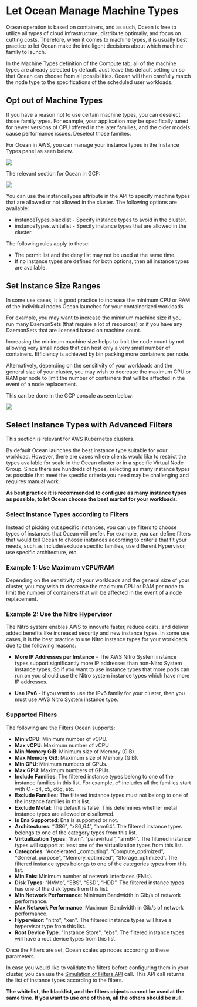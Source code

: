 # Let Ocean Manage Machine Types

Ocean operation is based on containers, and as such, Ocean is free to utilize all types of cloud infrastructure, distribute optimally, and focus on cutting costs. Therefore, when it comes to machine types, it is usually best practice to let Ocean make the intelligent decisions about which machine family to launch.

In the Machine Types definition of the Compute tab, all of the machine types are already selected by default. Just leave this default setting on so that Ocean can choose from all possibilities. Ocean will then carefully match the node type to the specifications of the scheduled user workloads.

## Opt out of Machine Types

If you have a reason not to use certain machine types, you can deselect those family types. For example, your application may be specifically tuned for newer versions of CPU offered in the later families, and the older models cause performance issues. Deselect those families.

For Ocean in AWS, you can manage your instance types in the Instance Types panel as seen below.

<img src="/ocean/_media/tips-image-types-06.png" />

The relevant section for Ocean in GCP:

<img src="/ocean/_media/tips-image-types-05.png" />

You can use the instanceTypes attribute in the API to specify machine types that are allowed or not allowed in the cluster. The following options are available:

* instanceTypes.blacklist - Specify instance types to avoid in the cluster.
* instanceTypes.whitelist - Specify instance types that are allowed in the cluster.

The following rules apply to these:

* The permit list and the deny list may not be used at the same time.
* If no instance types are defined for both options, then all instance types are available.

## Set Instance Size Ranges

In some use cases, it is good practice to increase the minimum CPU or RAM of the individual nodes Ocean launches for your containerized workloads.

For example, you may want to increase the minimum machine size if you run many DaemonSets (that require a lot of resources) or if you have any DaemonSets that are licensed based on machine count.

Increasing the minimum machine size helps to limit the node count by not allowing very small nodes that can host only a very small number of containers. Efficiency is achieved by bin packing more containers per node.

Alternatively, depending on the sensitivity of your workloads and the general size of your cluster, you may wish to decrease the maximum CPU or RAM per node to limit the number of containers that will be affected in the event of a node replacement.

This can be done in the GCP console as seen below:

<img src="/ocean/_media/tips-image-types-04.png" />

## Select Instance Types with Advanced Filters

This section is relevant for AWS Kubernetes clusters.

By default Ocean launches the best instance type suitable for your workload. However, there are cases where clients would like to restrict the types available for scale in the Ocean cluster or in a specific Virtual Node Group. Since there are hundreds of types, selecting as many instance types as possible that meet the specific criteria you need may be challenging and requires manual work.   

**As best practice it is recommended to configure as many instance types as possible, to let Ocean choose the best market for your workloads**.

### Select Instance Types according to Filters

Instead of picking out specific instances, you can use filters to choose types of instances that Ocean will prefer. For example, you can define filters that would tell Ocean to choose instances according to criteria that fit your needs, such as include/exclude specific families, use different Hypervisor, use specific architecture, etc.

### Example 1: Use Maximum vCPU/RAM

Depending on the sensitivity of your workloads and the general size of your cluster, you may wish to decrease the maximum CPU or RAM per node to limit the number of containers that will be affected in the event of a node replacement.

### Example 2: Use the Nitro Hypervisor

The Nitro system enables AWS to innovate faster, reduce costs, and deliver added benefits like increased security and new instance types.
In some use cases, it is the best practice to use Nitro instance types for your workloads due to the following reasons:

* **More IP Addresses per Instance** - The AWS Nitro System instance types support significantly more IP addresses than non-Nitro System instance types. So if you want to use instance types that more pods can run on you should use the Nitro system instance types which have more IP addresses.

* **Use IPv6** - If you want to use the IPv6 family for your cluster, then you must use AWS Nitro System instance type.

### Supported Filters

The following are the Filters Ocean supports:

* **Min vCPU**: Minimum number of vCPU.
* **Max vCPU**:  Maximum number of vCPU
* **Min Memory GiB**: Minimum size of Memory (GiB).  
* **Max Memory GiB**: Maximum size of Memory (GiB).  
* **Min GPU**: Minimum numbers of GPUs.  
* **Max GPU**: Maximum numbers of GPUs.    
* **Include Families**: The filtered instance types belong to one of the instance families in this list. For example, c* includes all the families start with C - c4, c5, c6g, etc.
* **Exclude Families**: The filtered instance types must not belong to one of the instance families in this list.
* **Exclude Metal**: The default is false. This determines whether metal instance types are allowed or disallowed.   
* **Is Ena Supported**: Ena is supported or not.  
* **Architectures**: “i386”, “x86_64”, “arm64”. The filtered instance types belongs to one of the category types from this list.
* **Virtualization Types**: “hvm”, “paravirtual”, “arm64”. The filtered instance types will support at least one of the virtualization types from this list.  
* **Categories**: “Accelerated _computing”, “Compute_optimized”, “General_purpose”, “Memory_optimized”, “Storage_optimized”. The filtered instance types belongs to one of the categories types from this list.             
* **Min Enis**: Minimum number of network interfaces (ENIs).  
* **Disk Types**: “NVMe”, “EBS”, “SSD”, “HDD”. The filtered instance types has one of the disk types from this list.  
* **Min Network Performance**: Minimum Bandwidth in Gib/s of network performance.  
* **Max Network Performance**: Maximum Bandwidth in Gib/s of network performance.
* **Hypervisor**: "nitro", "xen". The filtered instance types will have a hypervisor type from this list.  
* **Root Device Type**: "Instance Store", "ebs". The filtered instance types will have a root device types from this list.  

Once the Filters are set, Ocean scales up nodes according to these parameters.

In case you would like to validate the filters before configuring them in your cluster, you can use the [Simulation of Filters API](https://docs.spot.io/api/#operation/oceanAwsInstanceTypeFiltersSimulation) call. This API call returns the list of instance types according to the filters.

**The whitelist, the blacklist, and the filters objects cannot be used at the same time. If you want to use one of them, all the others should be null**.
